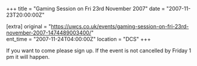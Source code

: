 +++
title = "Gaming Session on Fri 23rd November 2007"
date = "2007-11-23T20:00:00Z"

[extra]
original = "https://uwcs.co.uk/events/gaming-session-on-fri-23rd-november-2007-1474489003400/"    
ent_time = "2007-11-24T04:00:00Z"
location = "DCS"
+++

If you want to come please sign up. If the event is not cancelled by Friday 1 pm it will happen.

